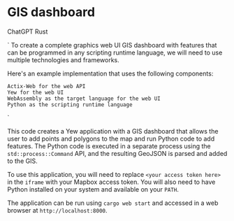 # GIS dashboard

ChatGPT Rust

`
To create a complete graphics web UI GIS dashboard with features that can be programmed in any scripting runtime language, we will need to use multiple technologies and frameworks.

Here's an example implementation that uses the following components:

    Actix-Web for the web API
    Yew for the web UI
    WebAssembly as the target language for the web UI
    Python as the scripting runtime language
`


This code creates a Yew application with a GIS dashboard that allows the user to add points and polygons to the map and run Python code to add features. The Python code is executed in a separate process using the `std::process::Command` API, and the resulting GeoJSON is parsed and added to the GIS.

To use this application, you will need to replace `<your access token here>` in the `iframe` with your Mapbox access token. You will also need to have Python installed on your system and available on your `PATH`.

The application can be run using `cargo web start` and accessed in a web browser at `http://localhost:8000`.
